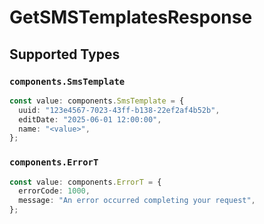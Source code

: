 # GetSMSTemplatesResponse


## Supported Types

### `components.SmsTemplate`

```typescript
const value: components.SmsTemplate = {
  uuid: "123e4567-7023-43ff-b138-22ef2af4b52b",
  editDate: "2025-06-01 12:00:00",
  name: "<value>",
};
```

### `components.ErrorT`

```typescript
const value: components.ErrorT = {
  errorCode: 1000,
  message: "An error occurred completing your request",
};
```

